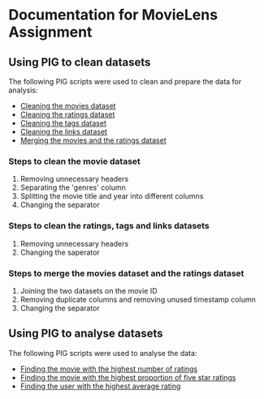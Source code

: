 # Documentation for MovieLens Assignment

## Using PIG to clean datasets

The following PIG scripts were used to clean and prepare the data for analysis:
- [Cleaning the movies dataset](https://github.com/laramurphyyx/CA4022-Pig-MovieLens/blob/main/PIG%20Cleaning/cleaning_movies_dataset.pig)
- [Cleaning the ratings dataset](https://github.com/laramurphyyx/CA4022-Pig-MovieLens/blob/main/PIG%20Cleaning/cleaning_ratings_dataset.pig)
- [Cleaning the tags dataset](https://github.com/laramurphyyx/CA4022-Pig-MovieLens/blob/main/PIG%20Cleaning/cleaning_tags_dataset.pig)
- [Cleaning the links dataset](https://github.com/laramurphyyx/CA4022-Pig-MovieLens/blob/main/PIG%20Cleaning/cleaning_links_dataset.pig)
- [Merging the movies and the ratings dataset](https://github.com/laramurphyyx/CA4022-Pig-MovieLens/blob/main/PIG%20Cleaning/merging_movies_ratings.pig)

### Steps to clean the movie dataset
1. Removing unnecessary headers
2. Separating the 'genres' column
3. Splitting the movie title and year into different columns
4. Changing the separator

### Steps to clean the ratings, tags and links datasets
1. Removing unnecessary headers
2. Changing the saperator

### Steps to merge the movies dataset and the ratings dataset
1. Joining the two datasets on the movie ID
2. Removing duplicate columns and removing unused timestamp column
3. Changing the separator

## Using PIG to analyse datasets

The following PIG scripts were used to analyse the data:
- [Finding the movie with the highest number of ratings](https://github.com/laramurphyyx/CA4022-Pig-MovieLens/blob/main/PIG%20Analysis/movie_with_highest_number_ratings.pig)
- [Finding the movie with the highest proportion of five star ratings](https://github.com/laramurphyyx/CA4022-Pig-MovieLens/blob/main/PIG%20Analysis/movies_with_highest_proportion_five_stars.pig)
- [Finding the user with the highest average rating](https://github.com/laramurphyyx/CA4022-Pig-MovieLens/commit/29e61da307a8aaf9a8c55ede8a5f28f33e7644c9)